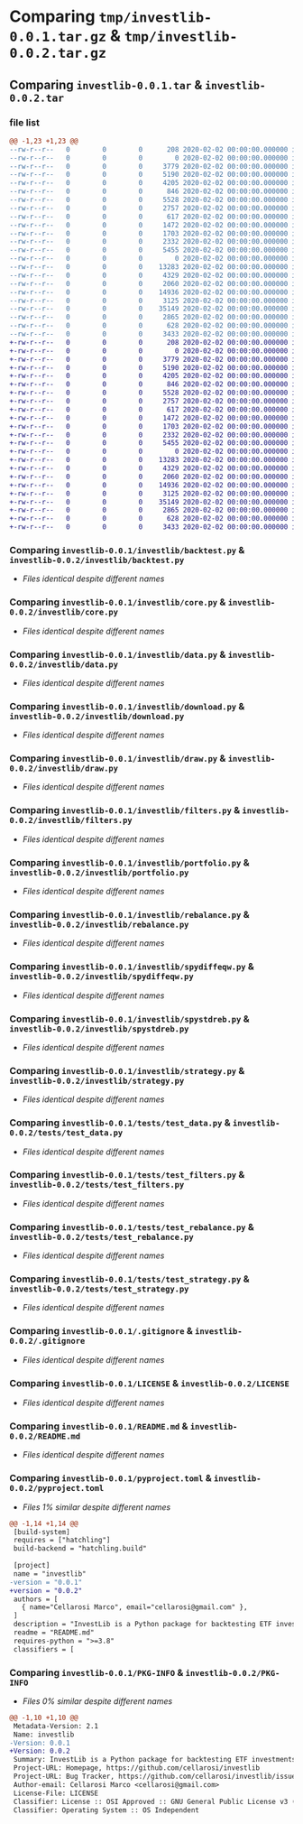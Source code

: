 # Comparing `tmp/investlib-0.0.1.tar.gz` & `tmp/investlib-0.0.2.tar.gz`

## Comparing `investlib-0.0.1.tar` & `investlib-0.0.2.tar`

### file list

```diff
@@ -1,23 +1,23 @@
--rw-r--r--   0        0        0      208 2020-02-02 00:00:00.000000 investlib-0.0.1/requirements.txt
--rw-r--r--   0        0        0        0 2020-02-02 00:00:00.000000 investlib-0.0.1/investlib/__init__.py
--rw-r--r--   0        0        0     3779 2020-02-02 00:00:00.000000 investlib-0.0.1/investlib/backtest.py
--rw-r--r--   0        0        0     5190 2020-02-02 00:00:00.000000 investlib-0.0.1/investlib/core.py
--rw-r--r--   0        0        0     4205 2020-02-02 00:00:00.000000 investlib-0.0.1/investlib/data.py
--rw-r--r--   0        0        0      846 2020-02-02 00:00:00.000000 investlib-0.0.1/investlib/download.py
--rw-r--r--   0        0        0     5528 2020-02-02 00:00:00.000000 investlib-0.0.1/investlib/draw.py
--rw-r--r--   0        0        0     2757 2020-02-02 00:00:00.000000 investlib-0.0.1/investlib/filters.py
--rw-r--r--   0        0        0      617 2020-02-02 00:00:00.000000 investlib-0.0.1/investlib/portfolio.py
--rw-r--r--   0        0        0     1472 2020-02-02 00:00:00.000000 investlib-0.0.1/investlib/rebalance.py
--rw-r--r--   0        0        0     1703 2020-02-02 00:00:00.000000 investlib-0.0.1/investlib/spydiffeqw.py
--rw-r--r--   0        0        0     2332 2020-02-02 00:00:00.000000 investlib-0.0.1/investlib/spystdreb.py
--rw-r--r--   0        0        0     5455 2020-02-02 00:00:00.000000 investlib-0.0.1/investlib/strategy.py
--rw-r--r--   0        0        0        0 2020-02-02 00:00:00.000000 investlib-0.0.1/tests/__init__.py
--rw-r--r--   0        0        0    13283 2020-02-02 00:00:00.000000 investlib-0.0.1/tests/test_data.py
--rw-r--r--   0        0        0     4329 2020-02-02 00:00:00.000000 investlib-0.0.1/tests/test_filters.py
--rw-r--r--   0        0        0     2060 2020-02-02 00:00:00.000000 investlib-0.0.1/tests/test_rebalance.py
--rw-r--r--   0        0        0    14936 2020-02-02 00:00:00.000000 investlib-0.0.1/tests/test_strategy.py
--rw-r--r--   0        0        0     3125 2020-02-02 00:00:00.000000 investlib-0.0.1/.gitignore
--rw-r--r--   0        0        0    35149 2020-02-02 00:00:00.000000 investlib-0.0.1/LICENSE
--rw-r--r--   0        0        0     2865 2020-02-02 00:00:00.000000 investlib-0.0.1/README.md
--rw-r--r--   0        0        0      628 2020-02-02 00:00:00.000000 investlib-0.0.1/pyproject.toml
--rw-r--r--   0        0        0     3433 2020-02-02 00:00:00.000000 investlib-0.0.1/PKG-INFO
+-rw-r--r--   0        0        0      208 2020-02-02 00:00:00.000000 investlib-0.0.2/requirements.txt
+-rw-r--r--   0        0        0        0 2020-02-02 00:00:00.000000 investlib-0.0.2/investlib/__init__.py
+-rw-r--r--   0        0        0     3779 2020-02-02 00:00:00.000000 investlib-0.0.2/investlib/backtest.py
+-rw-r--r--   0        0        0     5190 2020-02-02 00:00:00.000000 investlib-0.0.2/investlib/core.py
+-rw-r--r--   0        0        0     4205 2020-02-02 00:00:00.000000 investlib-0.0.2/investlib/data.py
+-rw-r--r--   0        0        0      846 2020-02-02 00:00:00.000000 investlib-0.0.2/investlib/download.py
+-rw-r--r--   0        0        0     5528 2020-02-02 00:00:00.000000 investlib-0.0.2/investlib/draw.py
+-rw-r--r--   0        0        0     2757 2020-02-02 00:00:00.000000 investlib-0.0.2/investlib/filters.py
+-rw-r--r--   0        0        0      617 2020-02-02 00:00:00.000000 investlib-0.0.2/investlib/portfolio.py
+-rw-r--r--   0        0        0     1472 2020-02-02 00:00:00.000000 investlib-0.0.2/investlib/rebalance.py
+-rw-r--r--   0        0        0     1703 2020-02-02 00:00:00.000000 investlib-0.0.2/investlib/spydiffeqw.py
+-rw-r--r--   0        0        0     2332 2020-02-02 00:00:00.000000 investlib-0.0.2/investlib/spystdreb.py
+-rw-r--r--   0        0        0     5455 2020-02-02 00:00:00.000000 investlib-0.0.2/investlib/strategy.py
+-rw-r--r--   0        0        0        0 2020-02-02 00:00:00.000000 investlib-0.0.2/tests/__init__.py
+-rw-r--r--   0        0        0    13283 2020-02-02 00:00:00.000000 investlib-0.0.2/tests/test_data.py
+-rw-r--r--   0        0        0     4329 2020-02-02 00:00:00.000000 investlib-0.0.2/tests/test_filters.py
+-rw-r--r--   0        0        0     2060 2020-02-02 00:00:00.000000 investlib-0.0.2/tests/test_rebalance.py
+-rw-r--r--   0        0        0    14936 2020-02-02 00:00:00.000000 investlib-0.0.2/tests/test_strategy.py
+-rw-r--r--   0        0        0     3125 2020-02-02 00:00:00.000000 investlib-0.0.2/.gitignore
+-rw-r--r--   0        0        0    35149 2020-02-02 00:00:00.000000 investlib-0.0.2/LICENSE
+-rw-r--r--   0        0        0     2865 2020-02-02 00:00:00.000000 investlib-0.0.2/README.md
+-rw-r--r--   0        0        0      628 2020-02-02 00:00:00.000000 investlib-0.0.2/pyproject.toml
+-rw-r--r--   0        0        0     3433 2020-02-02 00:00:00.000000 investlib-0.0.2/PKG-INFO
```

### Comparing `investlib-0.0.1/investlib/backtest.py` & `investlib-0.0.2/investlib/backtest.py`

 * *Files identical despite different names*

### Comparing `investlib-0.0.1/investlib/core.py` & `investlib-0.0.2/investlib/core.py`

 * *Files identical despite different names*

### Comparing `investlib-0.0.1/investlib/data.py` & `investlib-0.0.2/investlib/data.py`

 * *Files identical despite different names*

### Comparing `investlib-0.0.1/investlib/download.py` & `investlib-0.0.2/investlib/download.py`

 * *Files identical despite different names*

### Comparing `investlib-0.0.1/investlib/draw.py` & `investlib-0.0.2/investlib/draw.py`

 * *Files identical despite different names*

### Comparing `investlib-0.0.1/investlib/filters.py` & `investlib-0.0.2/investlib/filters.py`

 * *Files identical despite different names*

### Comparing `investlib-0.0.1/investlib/portfolio.py` & `investlib-0.0.2/investlib/portfolio.py`

 * *Files identical despite different names*

### Comparing `investlib-0.0.1/investlib/rebalance.py` & `investlib-0.0.2/investlib/rebalance.py`

 * *Files identical despite different names*

### Comparing `investlib-0.0.1/investlib/spydiffeqw.py` & `investlib-0.0.2/investlib/spydiffeqw.py`

 * *Files identical despite different names*

### Comparing `investlib-0.0.1/investlib/spystdreb.py` & `investlib-0.0.2/investlib/spystdreb.py`

 * *Files identical despite different names*

### Comparing `investlib-0.0.1/investlib/strategy.py` & `investlib-0.0.2/investlib/strategy.py`

 * *Files identical despite different names*

### Comparing `investlib-0.0.1/tests/test_data.py` & `investlib-0.0.2/tests/test_data.py`

 * *Files identical despite different names*

### Comparing `investlib-0.0.1/tests/test_filters.py` & `investlib-0.0.2/tests/test_filters.py`

 * *Files identical despite different names*

### Comparing `investlib-0.0.1/tests/test_rebalance.py` & `investlib-0.0.2/tests/test_rebalance.py`

 * *Files identical despite different names*

### Comparing `investlib-0.0.1/tests/test_strategy.py` & `investlib-0.0.2/tests/test_strategy.py`

 * *Files identical despite different names*

### Comparing `investlib-0.0.1/.gitignore` & `investlib-0.0.2/.gitignore`

 * *Files identical despite different names*

### Comparing `investlib-0.0.1/LICENSE` & `investlib-0.0.2/LICENSE`

 * *Files identical despite different names*

### Comparing `investlib-0.0.1/README.md` & `investlib-0.0.2/README.md`

 * *Files identical despite different names*

### Comparing `investlib-0.0.1/pyproject.toml` & `investlib-0.0.2/pyproject.toml`

 * *Files 1% similar despite different names*

```diff
@@ -1,14 +1,14 @@
 [build-system]
 requires = ["hatchling"]
 build-backend = "hatchling.build"
 
 [project]
 name = "investlib"
-version = "0.0.1"
+version = "0.0.2"
 authors = [
   { name="Cellarosi Marco", email="cellarosi@gmail.com" },
 ]
 description = "InvestLib is a Python package for backtesting ETF investments"
 readme = "README.md"
 requires-python = ">=3.8"
 classifiers = [
```

### Comparing `investlib-0.0.1/PKG-INFO` & `investlib-0.0.2/PKG-INFO`

 * *Files 0% similar despite different names*

```diff
@@ -1,10 +1,10 @@
 Metadata-Version: 2.1
 Name: investlib
-Version: 0.0.1
+Version: 0.0.2
 Summary: InvestLib is a Python package for backtesting ETF investments
 Project-URL: Homepage, https://github.com/cellarosi/investlib
 Project-URL: Bug Tracker, https://github.com/cellarosi/investlib/issues
 Author-email: Cellarosi Marco <cellarosi@gmail.com>
 License-File: LICENSE
 Classifier: License :: OSI Approved :: GNU General Public License v3 (GPLv3)
 Classifier: Operating System :: OS Independent
```


